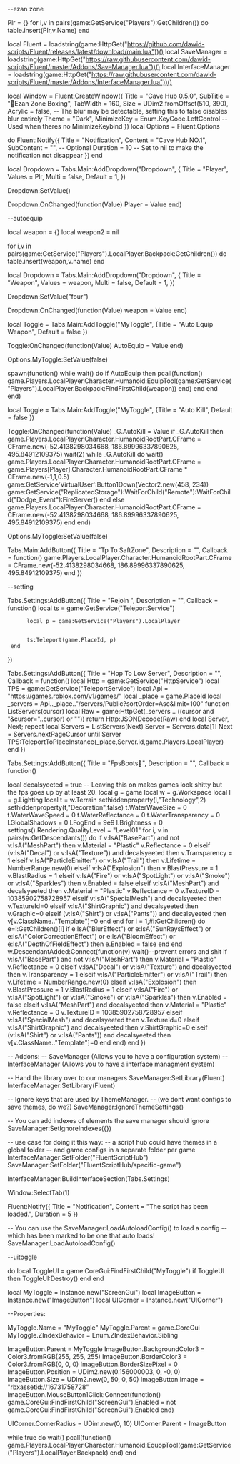 --ezan zone

Plr = {}
for i,v in pairs(game:GetService("Players"):GetChildren()) do
    table.insert(Plr,v.Name)
end


local Fluent = loadstring(game:HttpGet("https://github.com/dawid-scripts/Fluent/releases/latest/download/main.lua"))()
local SaveManager = loadstring(game:HttpGet("https://raw.githubusercontent.com/dawid-scripts/Fluent/master/Addons/SaveManager.lua"))()
local InterfaceManager = loadstring(game:HttpGet("https://raw.githubusercontent.com/dawid-scripts/Fluent/master/Addons/InterfaceManager.lua"))()

local Window = Fluent:CreateWindow({
    Title = "Cave Hub 0.5.0",
    SubTitle = "🥊Ezan Zone Boxing",
    TabWidth = 160,
    Size = UDim2.fromOffset(510, 390),
    Acrylic = false, -- The blur may be detectable, setting this to false disables blur entirely
    Theme = "Dark",
    MinimizeKey = Enum.KeyCode.LeftControl -- Used when theres no MinimizeKeybind
})
local Options = Fluent.Options

do
    Fluent:Notify({
        Title = "Notification",
        Content = "Cave Hub NO.1",
        SubContent = "", -- Optional
        Duration = 10 -- Set to nil to make the notification not disappear
    })
end

local Dropdown = Tabs.Main:AddDropdown("Dropdown", {
     Title = "Player",
     Values = Plr,
     Multi = false,
     Default = 1,
 })

Dropdown:SetValue()

Dropdown:OnChanged(function(Value)
     Player = Value
end)


--autoequip

local weapon = {}
local weapon2 = nil


for i,v in pairs(game:GetService("Players").LocalPlayer.Backpack:GetChildren()) do
     table.insert(weapon,v.name)
end


local Dropdown = Tabs.Main:AddDropdown("Dropdown", {
     Title = "Weapon",
     Values = weapon,
     Multi = false,
     Default = 1,
 })

 Dropdown:SetValue("four")

 Dropdown:OnChanged(function(Value)
     weapon = Value
 end)


local Toggle = Tabs.Main:AddToggle("MyToggle", {Title = "Auto Equip Weapon", Default = false })

Toggle:OnChanged(function(Value)
     AutoEquip = Value
end)

Options.MyToggle:SetValue(false)


spawn(function()
     while wait() do
          if AutoEquip then
               pcall(function()
                    game.Players.LocalPlayer.Character.Humanoid:EquipTool(game:GetService("Players").LocalPlayer.Backpack:FindFirstChild(weapon))
               end)
          end
     end
end)




local Toggle = Tabs.Main:AddToggle("MyToggle", {Title = "Auto Kill", Default = false })

Toggle:OnChanged(function(Value)
     _G.AutoKill = Value
     if _G.AutoKill then
     game.Players.LocalPlayer.Character.HumanoidRootPart.CFrame = CFrame.new(-52.4138298034668, 186.89996337890625, 495.84912109375)
     wait(2)
     while _G.AutoKill do wait()
          game.Players.LocalPlayer.Character.HumanoidRootPart.CFrame = game.Players[Player].Character.HumanoidRootPart.CFrame * CFrame.new(-1,1,0.5)
          game:GetService'VirtualUser':Button1Down(Vector2.new(458, 234))
          game:GetService("ReplicatedStorage"):WaitForChild("Remote"):WaitForChild("Dodge_Event"):FireServer()
     end
else
     game.Players.LocalPlayer.Character.HumanoidRootPart.CFrame = CFrame.new(-52.4138298034668, 186.89996337890625, 495.84912109375)
     end
end)

Options.MyToggle:SetValue(false)


Tabs.Main:AddButton({
     Title = "Tp To SaftZone",
     Description = "",
     Callback = function()
          game.Players.LocalPlayer.Character.HumanoidRootPart.CFrame = CFrame.new(-52.4138298034668, 186.89996337890625, 495.84912109375)
     end
 })





--setting

Tabs.Settings:AddButton({
     Title = "Rejoin ",
     Description = "",
     Callback = function()
          local ts = game:GetService("TeleportService")

          local p = game:GetService("Players").LocalPlayer          
       
          
          ts:Teleport(game.PlaceId, p)
     end
})


Tabs.Settings:AddButton({
     Title = "Hop To Low Server",
     Description = "",
     Callback = function()
         local Http = game:GetService("HttpService")
         local TPS = game:GetService("TeleportService")
         local Api = "https://games.roblox.com/v1/games/"
         local _place = game.PlaceId
         local _servers = Api.._place.."/servers/Public?sortOrder=Asc&limit=100"
         function ListServers(cursor)
            local Raw = game:HttpGet(_servers .. ((cursor and "&cursor="..cursor) or ""))
            return Http:JSONDecode(Raw)
         end
         local Server, Next; repeat
            local Servers = ListServers(Next)
            Server = Servers.data[1]
            Next = Servers.nextPageCursor
         until Server  
         TPS:TeleportToPlaceInstance(_place,Server.id,game.Players.LocalPlayer)
     end
})

Tabs.Settings:AddButton({
     Title = "FpsBoots🚀",
     Description = "",
     Callback = function()
 
 local decalsyeeted = true -- Leaving this on makes games look shitty but the fps goes up by at least 20.
 local g = game
 local w = g.Workspace
 local l = g.Lighting
 local t = w.Terrain
 sethiddenproperty(l,"Technology",2)
 sethiddenproperty(t,"Decoration",false)
 t.WaterWaveSize = 0
 t.WaterWaveSpeed = 0
 t.WaterReflectance = 0
 t.WaterTransparency = 0
 l.GlobalShadows = 0
 l.FogEnd = 9e9
 l.Brightness = 0
 settings().Rendering.QualityLevel = "Level01"
 for i, v in pairs(w:GetDescendants()) do
     if v:IsA("BasePart") and not v:IsA("MeshPart") then
         v.Material = "Plastic"
         v.Reflectance = 0
     elseif (v:IsA("Decal") or v:IsA("Texture")) and decalsyeeted then
         v.Transparency = 1
     elseif v:IsA("ParticleEmitter") or v:IsA("Trail") then
         v.Lifetime = NumberRange.new(0)
     elseif v:IsA("Explosion") then
         v.BlastPressure = 1
         v.BlastRadius = 1
     elseif v:IsA("Fire") or v:IsA("SpotLight") or v:IsA("Smoke") or v:IsA("Sparkles") then
         v.Enabled = false
     elseif v:IsA("MeshPart") and decalsyeeted then
         v.Material = "Plastic"
         v.Reflectance = 0
         v.TextureID = 10385902758728957
     elseif v:IsA("SpecialMesh") and decalsyeeted  then
         v.TextureId=0
     elseif v:IsA("ShirtGraphic") and decalsyeeted then
         v.Graphic=0
     elseif (v:IsA("Shirt") or v:IsA("Pants")) and decalsyeeted then
         v[v.ClassName.."Template"]=0
     end
 end
 for i = 1,#l:GetChildren() do
     e=l:GetChildren()[i]
     if e:IsA("BlurEffect") or e:IsA("SunRaysEffect") or e:IsA("ColorCorrectionEffect") or e:IsA("BloomEffect") or e:IsA("DepthOfFieldEffect") then
         e.Enabled = false
     end
 end
 w.DescendantAdded:Connect(function(v)
     wait()--prevent errors and shit
    if v:IsA("BasePart") and not v:IsA("MeshPart") then
         v.Material = "Plastic"
         v.Reflectance = 0
     elseif v:IsA("Decal") or v:IsA("Texture") and decalsyeeted then
         v.Transparency = 1
     elseif v:IsA("ParticleEmitter") or v:IsA("Trail") then
         v.Lifetime = NumberRange.new(0)
     elseif v:IsA("Explosion") then
         v.BlastPressure = 1
         v.BlastRadius = 1
     elseif v:IsA("Fire") or v:IsA("SpotLight") or v:IsA("Smoke") or v:IsA("Sparkles") then
         v.Enabled = false
     elseif v:IsA("MeshPart") and decalsyeeted then
         v.Material = "Plastic"
         v.Reflectance = 0
         v.TextureID = 10385902758728957
     elseif v:IsA("SpecialMesh") and decalsyeeted then
         v.TextureId=0
     elseif v:IsA("ShirtGraphic") and decalsyeeted then
         v.ShirtGraphic=0
     elseif (v:IsA("Shirt") or v:IsA("Pants")) and decalsyeeted then
         v[v.ClassName.."Template"]=0
     end
 end)
     end
 })
 
 
 -- Addons:
 -- SaveManager (Allows you to have a configuration system)
 -- InterfaceManager (Allows you to have a interface managment system)
 
 -- Hand the library over to our managers
 SaveManager:SetLibrary(Fluent)
 InterfaceManager:SetLibrary(Fluent)
 
 -- Ignore keys that are used by ThemeManager.
 -- (we dont want configs to save themes, do we?)
 SaveManager:IgnoreThemeSettings()
 
 -- You can add indexes of elements the save manager should ignore
 SaveManager:SetIgnoreIndexes({})
 
 -- use case for doing it this way:
 -- a script hub could have themes in a global folder
 -- and game configs in a separate folder per game
 InterfaceManager:SetFolder("FluentScriptHub")
 SaveManager:SetFolder("FluentScriptHub/specific-game")
 
 InterfaceManager:BuildInterfaceSection(Tabs.Settings)
 
 Window:SelectTab(1)
 
 Fluent:Notify({
     Title = "Notification",
     Content = "The script has been loaded.",
     Duration = 5
 })
 
 -- You can use the SaveManager:LoadAutoloadConfig() to load a config
 -- which has been marked to be one that auto loads!
 SaveManager:LoadAutoloadConfig()


--uitoggle

do
     local ToggleUI = game.CoreGui:FindFirstChild("MyToggle") 
     if ToggleUI then 
     ToggleUI:Destroy() 
     end
 end
 
 local MyToggle = Instance.new("ScreenGui")
 local ImageButton = Instance.new("ImageButton")
 local UICorner = Instance.new("UICorner")
 
 --Properties:
 
 MyToggle.Name = "MyToggle"
 MyToggle.Parent = game.CoreGui
 MyToggle.ZIndexBehavior = Enum.ZIndexBehavior.Sibling
 
 ImageButton.Parent = MyToggle
 ImageButton.BackgroundColor3 = Color3.fromRGB(255, 255, 255)
 ImageButton.BorderColor3 = Color3.fromRGB(0, 0, 0)
 ImageButton.BorderSizePixel = 0
 ImageButton.Position = UDim2.new(0.156000003, 0, -0, 0)
 ImageButton.Size = UDim2.new(0, 50, 0, 50)
 ImageButton.Image = "rbxassetid://16731758728"
 ImageButton.MouseButton1Click:Connect(function()
 game.CoreGui:FindFirstChild("ScreenGui").Enabled = not game.CoreGui:FindFirstChild("ScreenGui").Enabled
 end)
 
 
 UICorner.CornerRadius = UDim.new(0, 10)
 UICorner.Parent = ImageButton



while true do wait()
     pcall(function()
          game.Players.LocalPlayer.Character.Humanoid:EquopTool(game:GetService("Players").LocalPlayer.Backpack)
     end)
end

